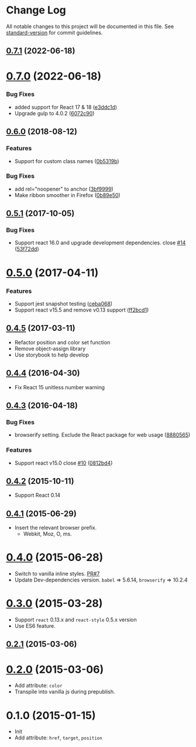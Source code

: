 # Change Log

All notable changes to this project will be documented in this file. See [standard-version](https://github.com/conventional-changelog/standard-version) for commit guidelines.

<a name="0.7.1"></a>
## [0.7.1](https://github.com/jessy1092/react-github-fork-ribbon/compare/v0.7.0...v0.7.1) (2022-06-18)



<a name="0.7.0"></a>
# [0.7.0](https://github.com/jessy1092/react-github-fork-ribbon/compare/v0.6.0...v0.7.0) (2022-06-18)


### Bug Fixes

* added support for React 17 & 18 ([e3ddc1d](https://github.com/jessy1092/react-github-fork-ribbon/commit/e3ddc1d))
* Upgrade gulp to 4.0.2 ([6072c90](https://github.com/jessy1092/react-github-fork-ribbon/commit/6072c90))



<a name="0.6.0"></a>
## [0.6.0](https://github.com/jessy1092/react-github-fork-ribbon/compare/v0.5.1...v0.6.0) (2018-08-12)


### Features

* Support for custom class names ([0b5319b](https://github.com/jessy1092/react-github-fork-ribbon/commit/0b5319b))

### Bug Fixes

* add rel="noopener" to anchor ([3bf9999](https://github.com/jessy1092/react-github-fork-ribbon/commit/3bf9999))
* Make ribbon smoother in Firefox ([0b89e50](https://github.com/jessy1092/react-github-fork-ribbon/commit/0b89e50))



<a name="0.5.1"></a>
## [0.5.1](https://github.com/jessy1092/react-github-fork-ribbon/compare/v0.5.0...v0.5.1) (2017-10-05)


### Bug Fixes

* Support react 16.0 and upgrade development dependencies. close [#14](https://github.com/jessy1092/react-github-fork-ribbon/issues/14) ([53f72dd](https://github.com/jessy1092/react-github-fork-ribbon/commit/53f72dd))



<a name="0.5.0"></a>
# [0.5.0](https://github.com/jessy1092/react-github-fork-ribbon/compare/v0.4.5...v0.5.0) (2017-04-11)


### Features

* Support jest snapshot testing ([ceba068](https://github.com/jessy1092/react-github-fork-ribbon/commit/ceba068))
* Support react v15.5 and remove v0.13 support ([ff2bcd1](https://github.com/jessy1092/react-github-fork-ribbon/commit/ff2bcd1))



<a name="0.4.5"></a>
## [0.4.5](https://github.com/jessy1092/react-github-fork-ribbon/compare/v0.4.4...v0.4.5) (2017-03-11)


- Refactor position and color set function
- Remove object-assign library
- Use storybook to help develop

<a name="0.4.4"></a>
## [0.4.4](https://github.com/jessy1092/react-github-fork-ribbon/compare/v0.4.3...v0.4.4) (2016-04-30)



- Fix React 15 unitless number warning

<a name="0.4.3"></a>
## [0.4.3](https://github.com/jessy1092/react-github-fork-ribbon/compare/v0.4.2...v0.4.3) (2016-04-18)


### Bug Fixes

* browserify setting. Exclude the React package for web usage ([8880565](https://github.com/jessy1092/react-github-fork-ribbon/commit/8880565))


### Features

* Support react v15.0 close [#10](https://github.com/jessy1092/react-github-fork-ribbon/issues/10) ([0812bd4](https://github.com/jessy1092/react-github-fork-ribbon/commit/0812bd4))



<a name="0.4.2"></a>
## [0.4.2](https://github.com/jessy1092/react-github-fork-ribbon/compare/v0.4.1...v0.4.2) (2015-10-11)


- Support React 0.14

<a name="0.4.1"></a>
## [0.4.1](https://github.com/jessy1092/react-github-fork-ribbon/compare/v0.4.0...v0.4.1) (2015-06-29)


- Insert the relevant browser prefix.
  + Webkit, Moz, O, ms.

<a name="0.4.0"></a>
# [0.4.0](https://github.com/jessy1092/react-github-fork-ribbon/compare/v0.3.0...v0.4.0) (2015-06-28)


- Switch to vanilla inline styles. [PR#7](https://github.com/jessy1092/react-github-fork-ribbon/pull/7)
- Update Dev-dependencies version. `babel` => 5.6.14, `browserify` => 10.2.4


<a name="0.3.0"></a>
# [0.3.0](https://github.com/jessy1092/react-github-fork-ribbon/compare/v0.2.1...v0.3.0) (2015-03-28)



- Support `react` 0.13.x and `react-style` 0.5.x version
- Use ES6 feature.

<a name="0.2.1"></a>
## [0.2.1](https://github.com/jessy1092/react-github-fork-ribbon/compare/v0.2.0...v0.2.1) (2015-03-06)



<a name="0.2.0"></a>
# [0.2.0](https://github.com/jessy1092/react-github-fork-ribbon/compare/v0.1.0...v0.2.0) (2015-03-06)


- Add attribute: `color`
- Transpile into vanilla js during prepublish.


<a name="0.1.0"></a>
# 0.1.0 (2015-01-15)


- Init
- Add attribute: `href`, `target`, `position`
